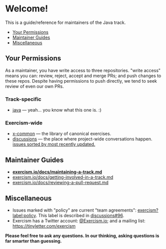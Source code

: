 # Welcome!

This is a guide/reference for maintainers of the Java track.

- [Your Permissions](#your-permissions)
- [Maintainer Guides](#maintainer-guides)
- [Miscellaneous](#miscellaneous)

## Your Permissions 

As a maintainer, you have write access to three repositories.  "write access" means you can: review, reject, accept and merge PRs; and push changes to these repos.  Despite having permissions to push directly, we tend to seek review of even our own PRs.

### Track-specific

- [java](https://github.com/exercism/java) — yeah... you know what this one is. :)

### Exercism-wide

- [x-common](https://github.com/exercism/x-common) — the library of canonical exercises.
- [discussions](https://github.com/exercism/discussions) — the place where project-wide conversations happen. 
  [issues sorted by most recently updated.](https://github.com/exercism/discussions/issues?q=is%3Aissue+is%3Aopen+sort%3Aupdated-desc)

## Maintainer Guides

- **[exercism.io/docs/maintaining-a-track.md](https://github.com/exercism/exercism.io/blob/master/docs/maintaining-a-track.md)**
- [exercism.io/docs/getting-involved-in-a-track.md](https://github.com/exercism/exercism.io/blob/master/docs/getting-involved-in-a-track.md)
- [exercism.io/docs/reviewing-a-pull-request.md](https://github.com/exercism/exercism.io/blob/master/docs/reviewing-a-pull-request.md)

## Miscellaneous

- Issues marked with "policy" are current "team agreements": [exercism?label:policy](https://github.com/search?q=org%3Aexercism+label%3Apolicy).
  This label is described in [discussions#96](https://github.com/exercism/discussions/issues/96).
- Exercism has a Twitter account: [@Exercism.io](https://twitter.com/exercism_io); and a mailing list: https://tinyletter.com/exercism

**Please feel free to ask any questions.  In our thinking, asking questions is far smarter than guessing.**
